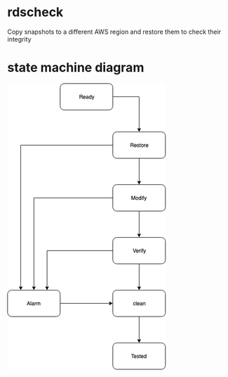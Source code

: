 # rdscheck
Copy snapshots to a different AWS region and restore them to check their integrity 

# state machine diagram

![state machine](/img/state-machine.png)

